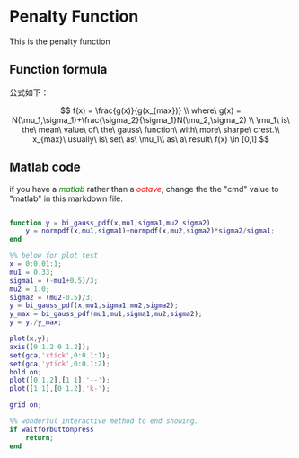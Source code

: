 
# Penalty Function

This is the penalty function
## Function formula

公式如下：

$$
f(x) = \frac{g(x)}{g(x_{max})} \\
where\ g(x) = N(\mu_1,\sigma_1)+\frac{\sigma_2}{\sigma_1}N(\mu_2,\sigma_2) \\
\mu_1\ is\ the\ mean\ value\  of\  the\ gauss\ function\ with\ more\ sharpe\ crest.\\
x_{max}\ usually\ is\ set\ as\ \mu_1\\
as\ a\  result\  f(x) \in [0,1]
$$

## Matlab code

if you have a <font color='green'><i>matlab</i></font> rather than a <font color='red'><i>octave</i></font>, change the the "cmd" value to "matlab" in this markdown file.

```matlab {id:"Penalty Function",cmd:"octave",output:"markdown"}

function y = bi_gauss_pdf(x,mu1,sigma1,mu2,sigma2)
    y = normpdf(x,mu1,sigma1)+normpdf(x,mu2,sigma2)*sigma2/sigma1;
end

%% below for plot test
x = 0:0.01:1;
mu1 = 0.33;
sigma1 = (-mu1+0.5)/3;
mu2 = 1.0;
sigma2 = (mu2-0.5)/3;
y = bi_gauss_pdf(x,mu1,sigma1,mu2,sigma2);
y_max = bi_gauss_pdf(mu1,mu1,sigma1,mu2,sigma2);
y = y./y_max;

plot(x,y);
axis([0 1.2 0 1.2]);
set(gca,'xtick',0:0.1:1);
set(gca,'ytick',0:0.1:2);
hold on;
plot([0 1.2],[1 1],'--');
plot([1 1],[0 1.2],'k-');

grid on;

%% wonderful interactive method to end showing.
if waitforbuttonpress
    return;
end
```